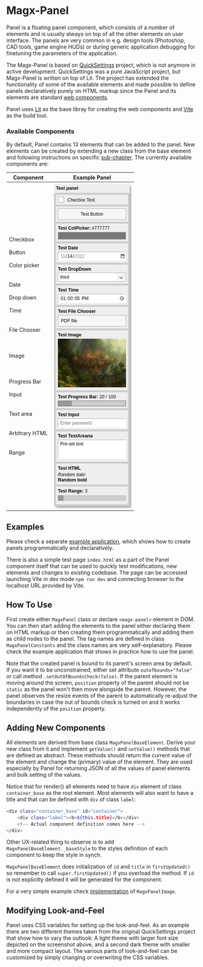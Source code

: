 # Magx-Panel

Panel is a floating panel component, which consists of a number of elements and is usually always on top of all the other elements on user interface. The panels are very common in e.g. design tools (Photoshop, CAD tools, game engine HUDs) or during generic application debugging for finetuning the parameters of the application.

The Magx-Panel is based on [QuickSettings](https://github.com/bit101/quicksettings) project, which is not anymore in active development. QuickSettings was a pure JavaScript project, but Magx-Panel is written on top of Lit. The project has extended the functionality of some of the available elements and made possible to define panels declaratively purely on HTML markup since the Panel and its elements are standard [web components](https://en.wikipedia.org/wiki/Web_Components).

Panel uses [Lit](https://lit.dev/) as the base libray for creating the web components and [Vite](https://vitejs.dev/) as the build tool.

### Available Components

By default, Panel contains 13 elements that can be added to the panel. New elements can be created by extending a new class from the base element and following instructions on specific [sub-chapter](#adding-new-components). The currently available components are:

| Component | Example Panel |
| ---- | ----|
| Checkbox<br/><br/>Button<br/><br/>Color picker<br/><br/><br/>Date<br/><br/>Drop down<br/><br/>Time<br/><br/><br/>File Chooser<br/><br/><br/><br/>Image<br/><br/><br/><br/>Progress Bar<br/><br/>Input<br/><br/><br/>Text area<br/><br/><br/>Arbitrary HTML<br/><br/><br/>Range | <img src="panel1.png"> |
  
## Examples

Please check a separate [example application](https://github.com/mlalma/magx/tree/main/Panel-Test), which shows how to create panels programmatically and declaratively.

There is also a simple test page ``ìndex.html`` as a part of the Panel component itself that can be used to quickly test modifications, new elements and changes to existing codebase. The page can be accessed launching Vite in dev mode ```npm run dev``` and connecting browser to the localhost URL provided by Vite.

## How To Use

First create either ```MagxPanel``` class or declare ```<magx-panel>``` element in DOM. You can then start adding the elements to the panel either declaring them on HTML markup or then creating them programmatically and adding them as child nodes to the panel. The tag names are defined in class ```MagxPanelConstants``` and the class names are very self-explanatory. Please check the example application that shows in practice how to use the panel.

Note that the created panel is bound to its parent's screen area by default. If you want it to be unconstrained, either set attribute ```outofbounds="false"``` or call method ```.setOutOfBoundsCheck(false)```. If the parent element is moving around the screen, ```position``` property of the parent should not be ```static``` as the panel won't then move alongside the parent. However, the panel observes the resize events of the parent to automatically re-adjust the boundaries in case the out of bounds check is turned on and it works independently of the ```position``` property.

## Adding New Components

All elements are derived from base class ```MagxPanelBaseElement```. Derive your new class from it and implement ```getValue()``` and ```setValue()``` methods that are defined as abstract. These methods should return the current value of the element and change the (primary) value of the element. They are used especially by Panel for returning JSON of all the values of panel elements and bulk setting of the values.

Notice that for render() all elements need to have ```div``` element of class ```container_base``` as the root element. Most elements will also want to have a title and that can be defined with ```div``` of class ```label```:

```bash
<div class="container_base" id="container">
    <div class="label"><b>${this.title}</b></div>
    <!-- Actual component definition comes here -->
</div>
```

Other UX-related thing to observe is to add ```MagxPanelBaseElement._baseStyle``` to the styles definition of each component to keep the style in synch.

```MagxPanelBaseElement``` does initialization of ```ìd``` and ```title``` in ```firstUpdated()``` so remember to call ```super.firstUpdated()``` if you overload the method. If ```id``` is not explicitly defined it will be generated for the component.

For a very simple example check [implementation](https://github.com/mlalma/magx/blob/main/Panel/src/Panel-Image.ts) of ```MagxPanelImage```.

## Modifying Look-and-Feel

Panel uses CSS variables for setting up the look-and-feel. As an example there are two different themes taken from the original QuickSettings project that show how to vary the outlook: A light theme with larger font size depicted on the screenshot above, and a second dark theme with smaller and more compact layout. The various parts of look-and-feel can be customized by simply changing or overwriting the CSS variables.

